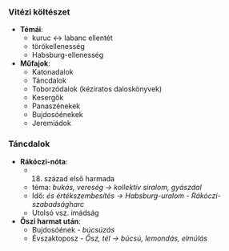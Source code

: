 ### Vitézi költészet
- **Témái**:
	- kuruc <-> labanc ellentét
	- törökellenesség
	- Habsburg-ellenesség
- **Műfajok**:
	- Katonadalok
	- Táncdalok
	- Toborzódalok (kéziratos daloskönyvek)
	- Kesergők
	- Panaszénekek
	- Bujdosóénekek
	- Jeremiádok
### Táncdalok
- **Rákóczi-nóta**:
	- 18. század első harmada
	- téma: *bukás, vereség -> kollektív siralom, gyászdal*
	- Idő: *és értékszembesítés -> Habsburg-uralom - Rákóczi-szabadságharc*
	- Utolsó vsz. imádság
- **Őszi harmat után**:
	- Bujdosóének - *búcsúzás*
	- Évszaktoposz - *Ősz, tél -> búcsú, lemondás, elmúlás*